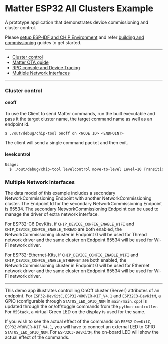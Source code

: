# Matter ESP32 All Clusters Example

A prototype application that demonstrates device commissioning and cluster
control.

Please
[setup ESP-IDF and CHIP Environment](../../../docs/guides/esp32/setup_idf_chip.md)
and refer
[building and commissioning](../../../docs/guides/esp32/build_app_and_commission.md)
guides to get started.

---

-   [Cluster control](#cluster-control)
-   [Matter OTA guide](../../../docs/guides/esp32/ota.md)
-   [RPC console and Device Tracing](../../../docs/guides/esp32/rpc_console.md)
-   [Multiple Network Interfaces](#multiple-network-interfaces)

---

### Cluster control

#### onoff

To use the Client to send Matter commands, run the built executable and pass it
the target cluster name, the target command name as well as an endpoint id.

```
$ ./out/debug/chip-tool onoff on <NODE ID> <ENDPOINT>
```

The client will send a single command packet and then exit.

#### levelcontrol

```bash
Usage:
  $ ./out/debug/chip-tool levelcontrol move-to-level Level=10 TransitionTime=0 OptionMask=0 OptionOverride=0 <NODE ID> <ENDPOINT>
```

### Multiple Network Interfaces

The data model of this example includes a secondary NetworkCommissioning
Endpoint with another NetworkCommissioning cluster. The Endpoint Id for the
secondary NetworkCommissioning Endpoint is 65534. The secondary
NetworkCommissioning Endpoint can be used to manage the driver of extra network
interface.

For ESP32-C6 DevKits, if `CHIP_DEVICE_CONFIG_ENABLE_WIFI` and
`CHIP_DEVICE_CONFIG_ENABLE_THREAD` are both enabled, the NetworkCommissioning
cluster in Endpoint 0 will be used for Thread network driver and the same
cluster on Endpoint 65534 will be used for Wi-Fi network driver.

For ESP32-Ethernet-Kits, if `CHIP_DEVICE_CONFIG_ENABLE_WIFI` and
`CHIP_DEVICE_CONFIG_ENABLE_ETHERNET` are both enabled, the NetworkCommissioning
cluster in Endpoint 0 will be used for Ethernet network driver and the same
cluster on Endpoint 65534 will be used for Wi-Fi network driver.

---

This demo app illustrates controlling OnOff cluster (Server) attributes of an
endpoint. For `ESP32-DevKitC`, `ESP32-WROVER-KIT_V4.1` and `ESP32C3-DevKitM`, a
GPIO (configurable through `STATUS_LED_GPIO_NUM` in `main/main.cpp`) is updated
through the on/off/toggle commands from the `python-controller`. For `M5Stack`,
a virtual Green LED on the display is used for the same.

If you wish to see the actual effect of the commands on `ESP32-DevKitC`,
`ESP32-WROVER-KIT_V4.1`, you will have to connect an external LED to GPIO
`STATUS_LED_GPIO_NUM`. For `ESP32C3-DevKitM`, the on-board LED will show the
actual effect of the commands.
